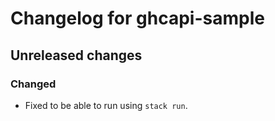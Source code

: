 # Changelog for ghcapi-sample

## Unreleased changes

### Changed

- Fixed to be able to run using `stack run`.
